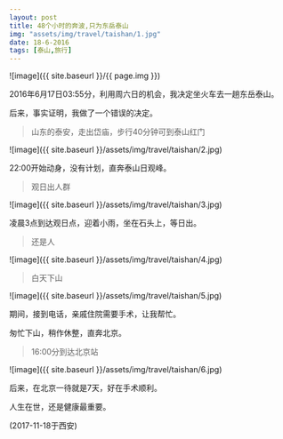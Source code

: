 ```yaml
---
layout: post
title: 48个小时的奔波,只为东岳泰山
img: "assets/img/travel/taishan/1.jpg"
date: 18-6-2016
tags: [泰山,旅行]
---
```


![image]({{ site.baseurl }}/{{ page.img }})

2016年6月17日03:55分，利用周六日的机会，我决定坐火车去一趟东岳泰山。

后来，事实证明，我做了一个错误的决定。

> 山东的泰安，走出岱庙，步行40分钟可到泰山红门

![image]({{ site.baseurl }}/assets/img/travel/taishan/2.jpg)

22:00开始动身，没有计划，直奔泰山日观峰。

> 观日出人群

![image]({{ site.baseurl }}/assets/img/travel/taishan/3.jpg)

凌晨3点到达观日点，迎着小雨，坐在石头上，等日出。

> 还是人

![image]({{ site.baseurl }}/assets/img/travel/taishan/4.jpg)

> 白天下山

![image]({{ site.baseurl }}/assets/img/travel/taishan/5.jpg)

期间，接到电话，亲戚住院需要手术，让我帮忙。

匆忙下山，稍作休整，直奔北京。

> 16:00分到达北京站

![image]({{ site.baseurl }}/assets/img/travel/taishan/6.jpg)

后来，在北京一待就是7天，好在手术顺利。

人生在世，还是健康最重要。

(2017-11-18于西安)






